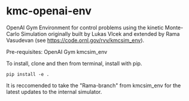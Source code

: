 # kmc-openai-env

OpenAI Gym Environment for control problems using the kinetic Monte-Carlo Simulation originally built by Lukas Vlcek and extended by Rama Vasudevan (see https://code.ornl.gov/rvv/kmcsim_env).

Pre-requisites:
OpenAI Gym
kmcsim_env

To install, clone and then from terminal, install with pip.

`pip install -e .`

It is reccomended to take the "Rama-branch" from kmcsim_env for the latest updates to the internal simulator. 